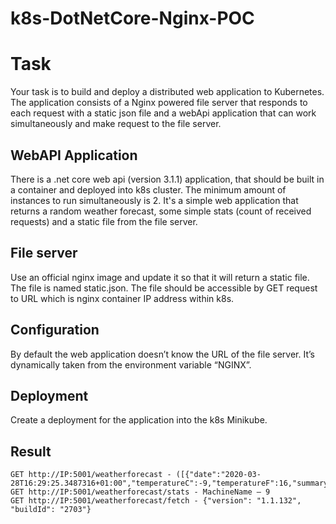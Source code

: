 # k8s-DotNetCore-Nginx-POC

# Task 
Your task is to build and deploy a distributed web application to Kubernetes. The application consists of a Nginx powered file server that responds to each request with a static json file and a webApi application that can work simultaneously and make request to the file server. 
 
## WebAPI Application
There is a .net core web api (version 3.1.1) application, that should be built in a container and deployed into k8s cluster. The minimum amount of instances to run simultaneously is 2. It's a simple web application that returns a random weather forecast,  some simple stats (count of received requests) and a static file from the file server.  

## File server 
Use an official nginx image and update it so that it will return a static file. The file is named static.json. The file should be accessible by GET request to URL which is nginx container IP address within k8s. 

## Configuration 
By default the web application doesn’t know the URL of the file server. It’s dynamically taken from the environment variable “NGINX”. 

## Deployment 
Create a deployment for the application into the k8s Minikube. 
 
## Result 
```
GET http://IP:5001/weatherforecast - ([{"date":"2020-03-28T16:29:25.3487316+01:00","temperatureC":-9,"temperatureF":16,"summary":"Sweltering"},.... 
GET http://IP:5001/weatherforecast/stats - MachineName – 9 
GET http://IP:5001/weatherforecast/fetch - {"version": "1.1.132", "buildId": "2703"}  
```